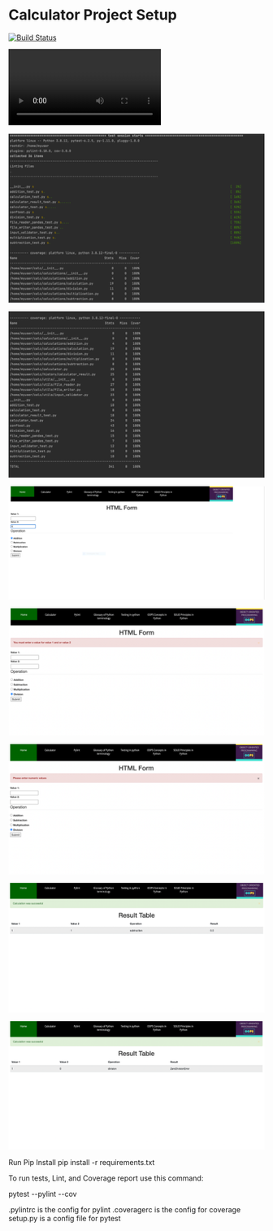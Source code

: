# Calculator Project Setup
[![Build Status](https://app.travis-ci.com/imdp7/calc2.svg?branch=part5)](https://app.travis-ci.com/imdp7/calc2)

![video](app/static/images/video.mp4)

![image](app/static/images/6.PNG)

![image](app/static/images/7.PNG)

![image](app/static/images/1.PNG)

![image](app/static/images/2.PNG)

![image](app/static/images/3.PNG)

![image](app/static/images/4.PNG)

![image](app/static/images/5.PNG)



Run Pip Install
pip install -r requirements.txt

To run tests, Lint, and Coverage report use this command:

pytest  --pylint --cov

.pylintrc is the config for pylint
.coveragerc is the config for coverage
setup.py is a config file for pytest
